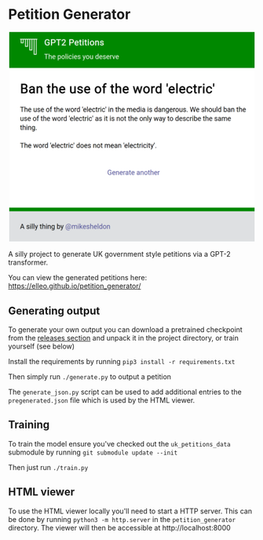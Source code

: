 # Petition Generator

<p align="center">
  <img width="500" height="auto" src="https://github.com/Elleo/petition_generator/raw/master/example.png" alt="Example output" title="Example output">
</p>

A silly project to generate UK government style petitions via a GPT-2 transformer.

You can view the generated petitions here: https://elleo.github.io/petition_generator/

## Generating output

To generate your own output you can download a pretrained checkpoint from the [releases section](https://github.com/Elleo/petition_generator/releases) and unpack it in the project directory, or train yourself (see below)

Install the requirements by running `pip3 install -r requirements.txt`

Then simply run `./generate.py` to output a petition

The `generate_json.py` script can be used to add additional entries to the `pregenerated.json` file which is used by the HTML viewer.

## Training

To train the model ensure you've checked out the `uk_petitions_data` submodule by running `git submodule update --init`

Then just run `./train.py`

## HTML viewer

To use the HTML viewer locally you'll need to start a HTTP server. This can be done by running `python3 -m http.server` in the `petition_generator` directory. The viewer will then be accessible at http://localhost:8000
